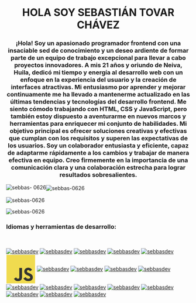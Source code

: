 <h1 align="center">HOLA SOY SEBASTIÁN TOVAR CHÁVEZ</h1>
<h3 align="center">¡Hola! Soy un apasionado programador frontend con una insaciable sed de conocimiento y un deseo ardiente de formar parte de un equipo de trabajo excepcional para llevar a cabo proyectos innovadores. A mis 21 años y oriundo de Neiva, Huila, dedicó mi tiempo y energía al desarrollo web con un enfoque en la experiencia del usuario y la creación de interfaces atractivas. Mi entusiasmo por aprender y mejorar continuamente me ha llevado a mantenerme actualizado en las últimas tendencias y tecnologías del desarrollo frontend. Me siento cómodo trabajando con HTML, CSS y JavaScript, pero también estoy dispuesto a aventurarme en nuevos marcos y herramientas para enriquecer mi conjunto de habilidades. Mi objetivo principal es ofrecer soluciones creativas y efectivas que cumplan con los requisitos y superen las expectativas de los usuarios. Soy un colaborador entusiasta y eficiente, capaz de adaptarme rápidamente a los cambios y trabajar de manera efectiva en equipo. Creo firmemente en la importancia de una comunicación clara y una colaboración estrecha para lograr resultados sobresalientes.</h3>
<p><img align="left" src="https://github-readme-stats.vercel.app/api/top-langs?username=sebbas-0626&show_icons=true&locale=en&layout=compact" alt="sebbas- 0626" /></p>

<p> <img align="center" src="https://github-readme-stats.vercel.app/api?username=sebbas-0626&show_icons=true&locale=en" alt ="sebbas-0626" /></p>

<p><img align="center" src="https://github-readme-streak-stats.herokuapp.com/?user=sebbas-0626&" alt= "sebbas-0626" /></p>
<p align="izquierda"> <img src="https://komarev.com/ghpvc/?username=sebbas-0626&label=Profile%20views&color=0e75b6&style=flat" alt="sebbas-0626" /> </p >
<h3 align="left">Idiomas y herramientas de desarrollo:</h3>
<p align="left"> <a href="https://github.com/ryo-ma/github-profile-trofeo"><img src="https://github-perfil-trofeo.vercel. app/?username=sebbas-0626" alt="" /></a> </p>
<p align="left">
<a href="https://dev.to/sebbasdev" target="blank"><img align="center" src="https://raw.githubusercontent.com/rahuldkjain/github-profile-readme-generator /master/src/images/icons/Social/devto.svg" width="80" height="80"  align="center" alt="sebbasdev"  /></a>
  <a href="" target="blank"><img align="center" src="https://www.vectorlogo.zone/logos/git-scm/git-scm-ar21.svg" width="150" height="120"  align="center" alt="sebbasdev"  /></a>
  <a href="" target="blank"><img align="center" src="https://www.vectorlogo.zone/logos/github/github-tile.svg" width="80" height="80"  align="center" alt="sebbasdev"  /></a>
<a href="" target="blank"><img align="center" src="https://www.vectorlogo.zone/logos/w3_html5/w3_html5-icon.svg" width="80" height="80"  align="center" alt="sebbasdev"  /></a>
<a href="" target="blank"><img align="center" src="https://www.vectorlogo.zone/logos/w3_css/w3_css-icon.svg" width="80" height="80"  align="center" alt="sebbasdev"  /></a>
<a href="" target="blank"><img align="center" src="https://raw.githubusercontent.com/devicons/devicon/master/icons/javascript/javascript-original.svg" width="80" height="80"  align="center" alt="sebbasdev"  /></a>
<a href="" target="blank"><img align="center" src="" width="80" height="80"  align="center" alt="sebbasdev"  /></a>
<a href="" target="blank"><img align="center" src="" width="80" height="80"  align="center" alt="sebbasdev"  /></a>
<a href="" target="blank"><img align="center" src="" width="80" height="80"  align="center" alt="sebbasdev"  /></a>
<a href="" target="blank"><img align="center" src="" width="80" height="80"  align="center" alt="sebbasdev"  /></a>
<a href="" target="blank"><img align="center" src="" width="80" height="80"  align="center" alt="sebbasdev"  /></a>
<a href="" target="blank"><img align="center" src="" width="80" height="80"  align="center" alt="sebbasdev"  /></a>
<a href="" target="blank"><img align="center" src="" width="80" height="80"  align="center" alt="sebbasdev"  /></a>
<a href="" target="blank"><img align="center" src="" width="80" height="80"  align="center" alt="sebbasdev"  /></a>
<a href="" target="blank"><img align="center" src="" width="80" height="80"  align="center" alt="sebbasdev"  /></a>
<a href="" target="blank"><img align="center" src="" width="80" height="80"  align="center" alt="sebbasdev"  /></a>
<a href="" target="blank"><img align="center" src="" width="80" height="80"  align="center" alt="sebbasdev"  /></a>
<a href="" target="blank"><img align="center" src="" width="80" height="80"  align="center" alt="sebbasdev"  /></a>



